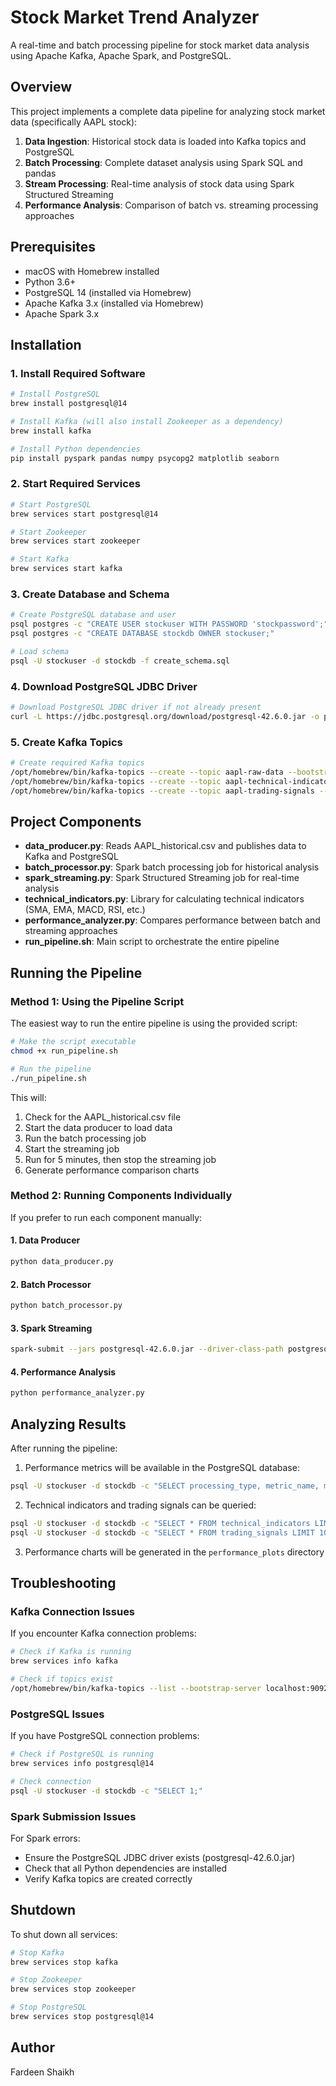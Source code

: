# Stock Market Trend Analyzer

A real-time and batch processing pipeline for stock market data analysis using Apache Kafka, Apache Spark, and PostgreSQL.

## Overview

This project implements a complete data pipeline for analyzing stock market data (specifically AAPL stock):

1. **Data Ingestion**: Historical stock data is loaded into Kafka topics and PostgreSQL
2. **Batch Processing**: Complete dataset analysis using Spark SQL and pandas
3. **Stream Processing**: Real-time analysis of stock data using Spark Structured Streaming
4. **Performance Analysis**: Comparison of batch vs. streaming processing approaches

## Prerequisites

- macOS with Homebrew installed
- Python 3.6+
- PostgreSQL 14 (installed via Homebrew)
- Apache Kafka 3.x (installed via Homebrew)
- Apache Spark 3.x

## Installation

### 1. Install Required Software

```bash
# Install PostgreSQL
brew install postgresql@14

# Install Kafka (will also install Zookeeper as a dependency)
brew install kafka

# Install Python dependencies
pip install pyspark pandas numpy psycopg2 matplotlib seaborn
```

### 2. Start Required Services

```bash
# Start PostgreSQL
brew services start postgresql@14

# Start Zookeeper
brew services start zookeeper

# Start Kafka
brew services start kafka
```

### 3. Create Database and Schema

```bash
# Create PostgreSQL database and user
psql postgres -c "CREATE USER stockuser WITH PASSWORD 'stockpassword';"
psql postgres -c "CREATE DATABASE stockdb OWNER stockuser;"

# Load schema
psql -U stockuser -d stockdb -f create_schema.sql
```

### 4. Download PostgreSQL JDBC Driver

```bash
# Download PostgreSQL JDBC driver if not already present
curl -L https://jdbc.postgresql.org/download/postgresql-42.6.0.jar -o postgresql-42.6.0.jar
```

### 5. Create Kafka Topics

```bash
# Create required Kafka topics
/opt/homebrew/bin/kafka-topics --create --topic aapl-raw-data --bootstrap-server localhost:9092 --partitions 1 --replication-factor 1
/opt/homebrew/bin/kafka-topics --create --topic aapl-technical-indicators --bootstrap-server localhost:9092 --partitions 1 --replication-factor 1
/opt/homebrew/bin/kafka-topics --create --topic aapl-trading-signals --bootstrap-server localhost:9092 --partitions 1 --replication-factor 1
```

## Project Components

- **data_producer.py**: Reads AAPL_historical.csv and publishes data to Kafka and PostgreSQL
- **batch_processor.py**: Spark batch processing job for historical analysis
- **spark_streaming.py**: Spark Structured Streaming job for real-time analysis
- **technical_indicators.py**: Library for calculating technical indicators (SMA, EMA, MACD, RSI, etc.)
- **performance_analyzer.py**: Compares performance between batch and streaming approaches
- **run_pipeline.sh**: Main script to orchestrate the entire pipeline

## Running the Pipeline

### Method 1: Using the Pipeline Script

The easiest way to run the entire pipeline is using the provided script:

```bash
# Make the script executable
chmod +x run_pipeline.sh

# Run the pipeline
./run_pipeline.sh
```

This will:

1. Check for the AAPL_historical.csv file
2. Start the data producer to load data
3. Run the batch processing job
4. Start the streaming job
5. Run for 5 minutes, then stop the streaming job
6. Generate performance comparison charts

### Method 2: Running Components Individually

If you prefer to run each component manually:

#### 1. Data Producer

```bash
python data_producer.py
```

#### 2. Batch Processor

```bash
python batch_processor.py
```

#### 3. Spark Streaming

```bash
spark-submit --jars postgresql-42.6.0.jar --driver-class-path postgresql-42.6.0.jar --packages org.apache.spark:spark-sql-kafka-0-10_2.12:3.5.3 spark_streaming.py
```

#### 4. Performance Analysis

```bash
python performance_analyzer.py
```

## Analyzing Results

After running the pipeline:

1. Performance metrics will be available in the PostgreSQL database:

```bash
psql -U stockuser -d stockdb -c "SELECT processing_type, metric_name, metric_value FROM performance_metrics;"
```

2. Technical indicators and trading signals can be queried:

```bash
psql -U stockuser -d stockdb -c "SELECT * FROM technical_indicators LIMIT 10;"
psql -U stockuser -d stockdb -c "SELECT * FROM trading_signals LIMIT 10;"
```

3. Performance charts will be generated in the `performance_plots` directory

## Troubleshooting

### Kafka Connection Issues

If you encounter Kafka connection problems:

```bash
# Check if Kafka is running
brew services info kafka

# Check if topics exist
/opt/homebrew/bin/kafka-topics --list --bootstrap-server localhost:9092
```

### PostgreSQL Issues

If you have PostgreSQL connection problems:

```bash
# Check if PostgreSQL is running
brew services info postgresql@14

# Check connection
psql -U stockuser -d stockdb -c "SELECT 1;"
```

### Spark Submission Issues

For Spark errors:

- Ensure the PostgreSQL JDBC driver exists (postgresql-42.6.0.jar)
- Check that all Python dependencies are installed
- Verify Kafka topics are created correctly

## Shutdown

To shut down all services:

```bash
# Stop Kafka
brew services stop kafka

# Stop Zookeeper
brew services stop zookeeper

# Stop PostgreSQL
brew services stop postgresql@14
```

## Author

Fardeen Shaikh
